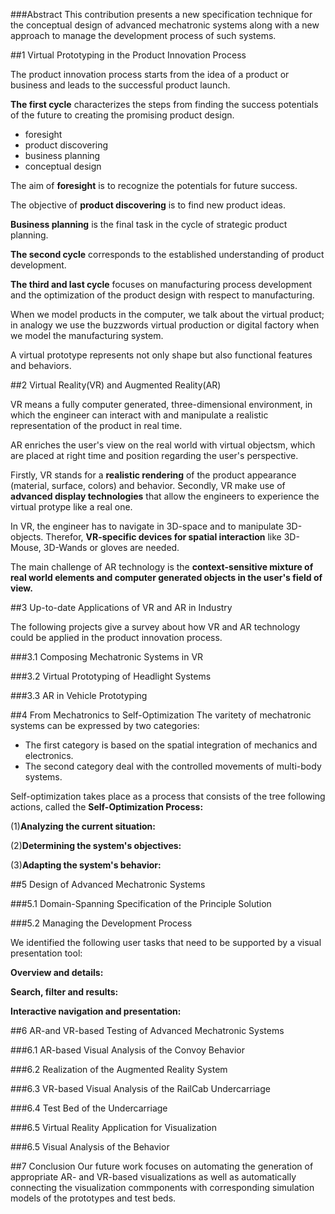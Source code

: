###Abstract
This contribution presents a new specification technique for the conceptual design of advanced mechatronic systems along with a new approach to manage the development process of such systems.

##1 Virtual Prototyping in the Product Innovation Process

The product innovation process starts from the idea of a product or business and leads to the successful product launch. 

**The first cycle** characterizes the steps from finding the success potentials of the future to creating the promising product design.

- foresight
- product discovering
- business planning
- conceptual design
 
The aim of **foresight** is to recognize the potentials for future success.

The objective of **product discovering** is to find new product ideas.

**Business planning** is the final task in the cycle of strategic product planning. 

**The second cycle** corresponds to the established understanding of product development.

**The third and last cycle** focuses on manufacturing process development and the optimization of the product design with respect to manufacturing.

When we model products in the computer, we talk about the virtual product; in analogy we use the buzzwords virtual production or digital factory when we model the manufacturing system.

A virtual prototype represents not only shape but also functional features and behaviors.

##2 Virtual Reality(VR) and Augmented Reality(AR)

VR means a fully computer generated, three-dimensional environment, in which the engineer can interact with and manipulate a realistic representation of the product in real time. 

AR enriches the user's view on the real world with virtual objectsm, which are placed at right time and position regarding the user's perspective.

Firstly, VR stands for a **realistic rendering** of the product appearance (material, surface, colors) and behavior. Secondly, VR make use of **advanced display technologies** that allow the engineers to experience the virtual protype like a real one.

In VR, the engineer has to navigate in 3D-space and to manipulate 3D-objects. Therefor, **VR-specific devices for spatial interaction** like 3D-Mouse, 3D-Wands or gloves are needed.

The main challenge of AR technology is the **context-sensitive mixture of real world elements and computer generated objects in the user's field of view.**

##3 Up-to-date Applications of VR and AR in Industry

The following projects give a survey about how VR and AR technology could be applied in the product innovation process.

###3.1 Composing Mechatronic Systems in VR

###3.2 Virtual Prototyping of Headlight Systems

###3.3 AR in Vehicle Prototyping

##4 From Mechatronics to Self-Optimization
The varitety of mechatronic systems can be expressed by two categories:

- The first category is based on the spatial integration of mechanics and electronics.
- The second category deal with the controlled movements of multi-body systems.

Self-optimization takes place as a process that consists of the tree following actions, called the **Self-Optimization Process:**

 (1)**Analyzing the current situation:**
 
 (2)**Determining the system's objectives:**

 (3)**Adapting the system's behavior:**

##5 Design of Advanced Mechatronic Systems

###5.1 Domain-Spanning Specification of the Principle Solution

###5.2 Managing the Development Process

We identified the following user tasks that need to be supported by a visual presentation tool:

**Overview and details:**

**Search, filter and results:**

**Interactive navigation and presentation:**

##6 AR-and VR-based Testing of Advanced Mechatronic Systems

###6.1 AR-based Visual Analysis of the Convoy Behavior

###6.2 Realization of the Augmented Reality System

###6.3 VR-based Visual Analysis of the RailCab Undercarriage

###6.4 Test Bed of the Undercarriage

###6.5 Virtual Reality Application for Visualization

###6.5 Visual Analysis of the Behavior

##7 Conclusion
Our future work focuses on automating the generation of appropriate AR- and VR-based visualizations as well as automatically connecting the visualization commponents with corresponding simulation models of the prototypes and test beds.